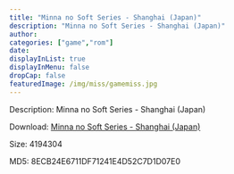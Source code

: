 ```yaml
---
title: "Minna no Soft Series - Shanghai (Japan)"
description: "Minna no Soft Series - Shanghai (Japan)"
author: 
categories: ["game","rom"]
date: 
displayInList: true
displayInMenu: false
dropCap: false
featuredImage: /img/miss/gamemiss.jpg
---
```


Description: Minna no Soft Series - Shanghai (Japan)

Download: <a style="text-decoration:underline;" href="https://mega.nz/#!jLRyRaRb!Q-OKGUrHiunJOg1Nqyj_RcZDsWNTpf4Ui6YrvVA7fF4" target = "_blank" rel = "nofollow" > Minna no Soft Series - Shanghai (Japan)</a>

Size: 4194304

MD5: 8ECB24E6711DF71241E4D52C7D1D07E0

